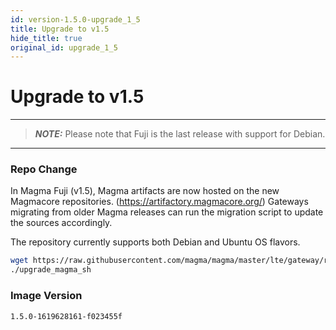 ```yaml
---
id: version-1.5.0-upgrade_1_5
title: Upgrade to v1.5
hide_title: true
original_id: upgrade_1_5
---
```


# Upgrade to v1.5

---
> **_NOTE:_** Please note that Fuji is the last release with support for Debian.
---

### Repo Change

In Magma Fuji (v1.5), Magma artifacts are now hosted on the new Magmacore repositories.
(https://artifactory.magmacore.org/)
Gateways migrating from older Magma releases can run the migration script to update the sources accordingly.

The repository currently supports both Debian and Ubuntu OS flavors.

```bash
wget https://raw.githubusercontent.com/magma/magma/master/lte/gateway/release/upgrade_magma.sh
./upgrade_magma_sh
```

### Image Version

`1.5.0-1619628161-f023455f`
